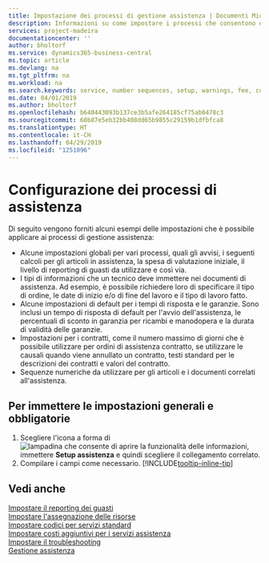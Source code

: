 ```yaml
---
title: Impostazione dei processi di gestione assistenza | Documenti Microsoft
description: Informazioni su come impostare i processi che consentono di assicurarsi che i clienti siano soddisfatti del servizio di assistenza clienti.
services: project-madeira
documentationcenter: ''
author: bholtorf
ms.service: dynamics365-business-central
ms.topic: article
ms.devlang: na
ms.tgt_pltfrm: na
ms.workload: na
ms.search.keywords: service, number sequences, setup, warnings, fee, contracts, warranties
ms.date: 04/01/2019
ms.author: bholtorf
ms.openlocfilehash: b640443093b137ce3b5afe264185cf75ab0478c3
ms.sourcegitcommit: 60b87e5eb32bb408dd65b9855c29159b1dfbfca8
ms.translationtype: HT
ms.contentlocale: it-CH
ms.lasthandoff: 04/29/2019
ms.locfileid: "1251096"
---
```

# <a name="configure-service-processes"></a>Configurazione dei processi di assistenza
Di seguito vengono forniti alcuni esempi delle impostazioni che è possibile applicare ai processi di gestione assistenza:  
  
* Alcune impostazioni globali per vari processi, quali gli avvisi, i seguenti calcoli per gli articoli in assistenza, la spesa di valutazione iniziale, il livello di reporting di guasti da utilizzare e così via.  
* I tipi di informazioni che un tecnico deve immettere nei documenti di assistenza. Ad esempio, è possibile richiedere loro di specificare il tipo di ordine, le date di inizio e/o di fine del lavoro e il tipo di lavoro fatto.  
* Alcune impostazioni di default per i tempi di risposta e le garanzie. Sono inclusi un tempo di risposta di default per l'avvio dell'assistenza, le percentuali di sconto in garanzia per ricambi e manodopera e la durata di validità delle garanzie.  
* Impostazioni per i contratti, come il numero massimo di giorni che è possibile utilizzare per ordini di assistenza contratto, se utilizzare le causali quando viene annullato un contratto, testi standard per le descrizioni dei contratti e valori del contratto.  
* Sequenze numeriche da utilizzare per gli articoli e i documenti correlati all'assistenza.  

## <a name="to-enter-general-and-mandatory-settings"></a>Per immettere le impostazioni generali e obbligatorie
1. Scegliere l'icona a forma di ![lampadina che consente di aprire la funzionalità delle informazioni](media/ui-search/search_small.png "Informazioni sull'operazione che si desidera eseguire"), immettere **Setup assistenza** e quindi scegliere il collegamento correlato.
2. Compilare i campi come necessario. [!INCLUDE[tooltip-inline-tip](includes/tooltip-inline-tip_md.md)]  

## <a name="see-also"></a>Vedi anche  
[Impostare il reporting dei guasti](service-how-setup-fault-reporting.md)  
[Impostare l'assegnazione delle risorse](service-how-setup-resource-allocation.md)  
[Impostare codici per servizi standard](service-how-setup-service-coding.md)  
[Impostare costi aggiuntivi per i servizi assistenza](service-how-setup-service-costs-pricing.md)  
[Impostare il troubleshooting](service-how-setup-troubleshooting.md)  
[Gestione assistenza](service-service.md)  
